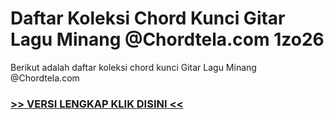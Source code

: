 
 # Daftar Koleksi Chord  Kunci Gitar Lagu Minang @Chordtela.com 1zo26


Berikut adalah daftar koleksi chord  kunci Gitar Lagu Minang @Chordtela.com

###  <a href="https://shortlighzx.web.app?sq=Daftar Koleksi Chord  Kunci Gitar Lagu Minang @Chordtela.com"> >> VERSI LENGKAP KLIK DISINI << </a>

